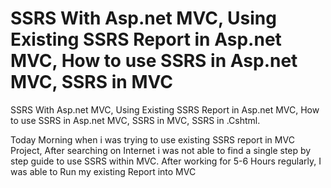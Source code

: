 # SSRS With Asp.net MVC, Using Existing SSRS Report in Asp.net MVC, How to use SSRS in Asp.net MVC, SSRS in MVC
SSRS With Asp.net MVC, Using Existing SSRS Report in Asp.net MVC, How to use SSRS in Asp.net MVC, SSRS in MVC, SSRS in .Cshtml.


Today Morning when i was trying to use existing SSRS report in MVC Project, After searching on Internet i was not able
to find a single step by step guide to use SSRS within MVC. After working for 5-6 Hours regularly, I was able to Run my
existing Report into MVC
